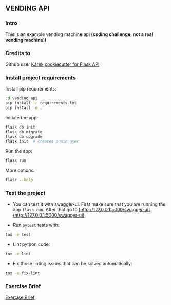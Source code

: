 ## VENDING API

### Intro
This is an example vending machine api __(coding challenge, not a real vending machine!)__

### Credits to
Github user [Karek](https://github.com/karec) [cookiecutter for Flask API](https://github.com/karec/cookiecutter-flask-restful/blob/master/README.md)

### Install project requirements

Install pip requirements:
```bash
cd vending_api
pip install -r requirements.txt
pip install -e .
```


Initiate the app:
```bash
flask db init
flask db migrate
flask db upgrade
flask init  # creates admin user
```

Run the app:

```bash
flask run
```

More options:
```bash
flask --help
```

### Test the project

* You can test it with swagger-ui. First make sure that you are running the app
`flask run`. After that go to [http://127.0.0.1:5000/swagger-ui](http://127.0.0.1:5000/swagger-ui)

* Run `pytest` tests with:

```bash
tox -e test
```

* Lint python code:

```bash
tox -e lint
```

* Fix those linting issues that can be solved automatically:

```bash
tox -e fix-lint
```

### Exercise Brief
[Exercise Brief](EXERSICE.MD)